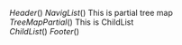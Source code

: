 $Header()$
$NavigList()$
This is partial tree map <br>
$TreeMapPartial()$
This is ChildList <br>
$ChildList()$
$Footer()$
